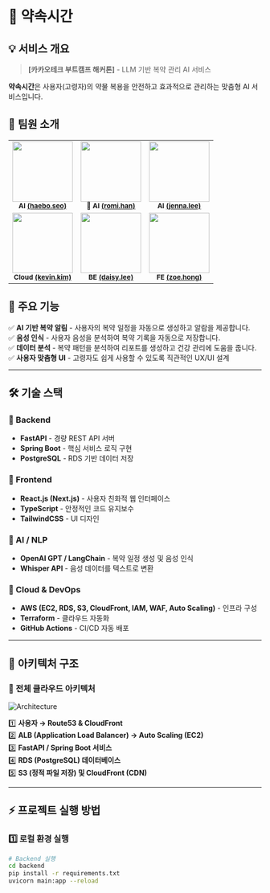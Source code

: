 # 💊 약속시간

## 💡 서비스 개요
> **[카카오테크 부트캠프 해커톤]** - LLM 기반 복약 관리 AI 서비스    

**약속시간**은 사용자(고령자)의 약물 복용을 안전하고 효과적으로 관리하는 맞춤형 AI 서비스입니다.

## 👥 팀원 소개
<table>
  <tbody>
    <tr>
      <td align="center"><img src="https://avatars.githubusercontent.com/u/141610719?v=4" width="120px;" alt=""/><br /><sub><b>AI <a href="https://github.com/haebo9">(haebo.seo)</a></b></sub><br /></td>
      <td align="center"><img src="https://avatars.githubusercontent.com/u/195836355?v=4" width="120px;" alt=""/><br /><sub><b>👑 AI <a href="https://github.com/r0mmmy">(romi.han)</a></b></sub><br /></td>
      <td align="center"><img src="https://avatars.githubusercontent.com/u/80756039?v=4" width="120px;" alt=""/><br /><sub><b>AI <a href="https://github.com/leejiyeonnn">(jenna.lee)</a></b></sub><br /></td>
     <tr/>
      <td align="center"><img src="https://avatars.githubusercontent.com/u/97009289?v=4" width="120px;" alt=""/><br /><sub><b>Cloud <a href="https://github.com/hdh985">(kevin.kim)</a></b></sub><br /></td>
      <td align="center"><img src="https://avatars.githubusercontent.com/u/87990439?v=4" width="120px;" alt=""/><br /><sub><b>BE <a href="https://github.com/zzeon9">(daisy.lee)</a></b></sub><br /></td>
      <td align="center"><img src="https://avatars.githubusercontent.com/u/81545875?v=4" width="120px;" alt=""/><br /><sub><b>FE <a href="https://github.com/chulsu0012">(zoe.hong)</a></b></sub><br /></td>
    </tr>
  </tbody>
</table>

## **🚀 주요 기능**  
✅ **AI 기반 복약 알림** - 사용자의 복약 일정을 자동으로 생성하고 알람을 제공합니다.  
✅ **음성 인식** - 사용자 음성을 분석하여 복약 기록을 자동으로 저장합니다.  
✅ **데이터 분석** - 복약 패턴을 분석하여 리포트를 생성하고 건강 관리에 도움을 줍니다.  
✅ **사용자 맞춤형 UI** - 고령자도 쉽게 사용할 수 있도록 직관적인 UX/UI 설계  

---

## **🛠 기술 스택**  
### **📌 Backend**
- **FastAPI** - 경량 REST API 서버
- **Spring Boot** - 핵심 서비스 로직 구현  
- **PostgreSQL** - RDS 기반 데이터 저장  

### **📌 Frontend**
- **React.js (Next.js)** - 사용자 친화적 웹 인터페이스  
- **TypeScript** - 안정적인 코드 유지보수  
- **TailwindCSS** - UI 디자인  

### **📌 AI / NLP**
- **OpenAI GPT / LangChain** - 복약 일정 생성 및 음성 인식  
- **Whisper API** - 음성 데이터를 텍스트로 변환  

### **📌 Cloud & DevOps**
- **AWS (EC2, RDS, S3, CloudFront, IAM, WAF, Auto Scaling)** - 인프라 구성  
- **Terraform** - 클라우드 자동화  
- **GitHub Actions** - CI/CD 자동 배포  

---

## **📡 아키텍처 구조**
### **🔹 전체 클라우드 아키텍처**
![Architecture](https://github.com/MedicinedTime/profile/ProjectArchitecture.png)  

1️⃣ **사용자 → Route53 & CloudFront**  
2️⃣ **ALB (Application Load Balancer) → Auto Scaling (EC2)**  
3️⃣ **FastAPI / Spring Boot 서비스**  
4️⃣ **RDS (PostgreSQL) 데이터베이스**  
5️⃣ **S3 (정적 파일 저장) 및 CloudFront (CDN)**  

---

## **⚡ 프로젝트 실행 방법**
### **1️⃣ 로컬 환경 실행**
```bash
# Backend 실행
cd backend
pip install -r requirements.txt
uvicorn main:app --reload
